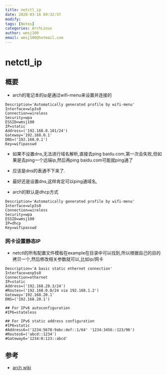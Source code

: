 ```yaml
---
title: netctl_ip
date: 2020-03-16 09:32:57
modify: 
tags: [Notes]
categories: ArchLinux
author: wmsj100
email: wmsj100@hotmail.com
---
```


# netctl_ip

## 概要

- arch的笔记本的ip是通过wifi-menu来设置并连接的
```
Description='Automatically generated profile by wifi-menu'
Interface=wlp3s0
Connection=wireless
Security=wpa
ESSID=wmsj100
IP=static
Address=('192.168.0.101/24')
Gateway='192.168.0.1'
DNS=('192.168.0.1')
Key=wifipasswd
```
- 如果不设置dns,无法进行域名解析,直接去ping baidu.com,第一次会失败,但如果是去ping一个远端ip,然后再ping baidu.com可能就ping通了
- 应该是dns的表通不下来了.
- 最好还是设置dns,这样肯定可以ping通域名,

- arch的默认是dhcp方式
```
Description='Automatically generated profile by wifi-menu'
Interface=wlp3s0
Connection=wireless
Security=wpa
ESSID=wmsj100
IP=dhcp
Key=wifipasswd
```

### 网卡设置静态IP

- netctl的所有配置文件模板在example在目录中可以找到,所以根据自己的目的拷贝一个,然后修改相关参数就可以,比如ip/网卡
```
Description='A basic static ethernet connection'
Interface=enp5s0
Connection=ethernet
IP=static
Address=('192.168.20.3/24')
#Routes=('192.168.0.0/24 via 192.168.1.2')
Gateway='192.168.20.1'
DNS=('192.168.20.1')

## For IPv6 autoconfiguration
#IP6=stateless

## For IPv6 static address configuration
#IP6=static
#Address6=('1234:5678:9abc:def::1/64' '1234:3456::123/96')
#Routes6=('abcd::1234')
#Gateway6='1234:0:123::abcd'
```


## 参考

- [arch wiki](https://wiki.archlinux.org/index.php/Netctl_(%E7%AE%80%E4%BD%93%E4%B8%AD%E6%96%87))
